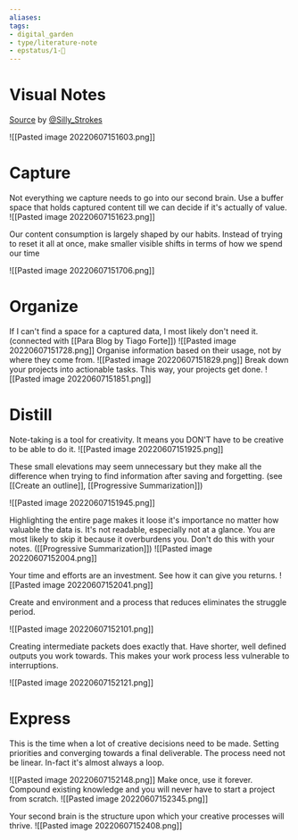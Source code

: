 ```yaml
---
aliases: 
tags: 
- digital_garden
- type/literature-note
- epstatus/1-🌱
---
```

# Visual Notes
[Source](https://twitter.com/Silly_Strokes/status/1532795669458853889?s=20&t=agfAegzS0fM7COpQZ6THyA) by [@Silly_Strokes](https://twitter.com/Silly_Strokes)


![[Pasted image 20220607151603.png]]
# Capture
Not everything we capture needs to go into our second brain. Use a buffer space that holds captured content till we can decide if it's actually of value.
![[Pasted image 20220607151623.png]]

Our content consumption is largely shaped by our habits. Instead of trying to reset it all at once, make smaller visible shifts in terms of how we spend our time

![[Pasted image 20220607151706.png]]
# Organize
If I can't find a space for a captured data, I most likely don't need it. (connected with [[Para Blog by Tiago Forte]])
![[Pasted image 20220607151728.png]]
Organise information based on their usage, not by where they come from.
![[Pasted image 20220607151829.png]]
Break down your projects into actionable tasks. This way, your projects get done.
![[Pasted image 20220607151851.png]]
# Distill
Note-taking is a tool for creativity. It means you DON'T have to be creative to be able to do it.
![[Pasted image 20220607151925.png]]

These small elevations may seem unnecessary but they make all the difference when trying to find information after saving and forgetting. (see [[Create an outline]], [[Progressive Summarization]])

![[Pasted image 20220607151945.png]]

Highlighting the entire page makes it loose it's importance no matter how valuable the data is. It's not readable, especially not at a glance. You are most likely to skip it because it overburdens you. Don't do this with your notes. ([[Progressive Summarization]])
![[Pasted image 20220607152004.png]]

Your time and efforts are an investment. See how it can give you returns.
![[Pasted image 20220607152041.png]]

Create and environment and a process that reduces eliminates the struggle period.

![[Pasted image 20220607152101.png]]

Creating intermediate packets does exactly that. Have shorter, well defined outputs you work towards. This makes your work process less vulnerable to interruptions.

![[Pasted image 20220607152121.png]]
# Express
This is the time when a lot of creative decisions need to be made. Setting priorities and converging towards a final deliverable. The process need not be linear. In-fact it's almost always a loop.

![[Pasted image 20220607152148.png]]
Make once, use it forever. Compound existing knowledge and you will never have to start a project from scratch.
![[Pasted image 20220607152345.png]]

Your second brain is the structure upon which your creative processes will thrive.
![[Pasted image 20220607152408.png]]

